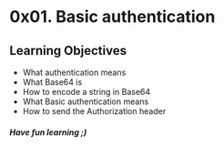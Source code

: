 # 0x01. Basic authentication
## Learning Objectives
* What authentication means
* What Base64 is
* How to encode a string in Base64
* What Basic authentication means
* How to send the Authorization header
##### Have fun learning ;)
